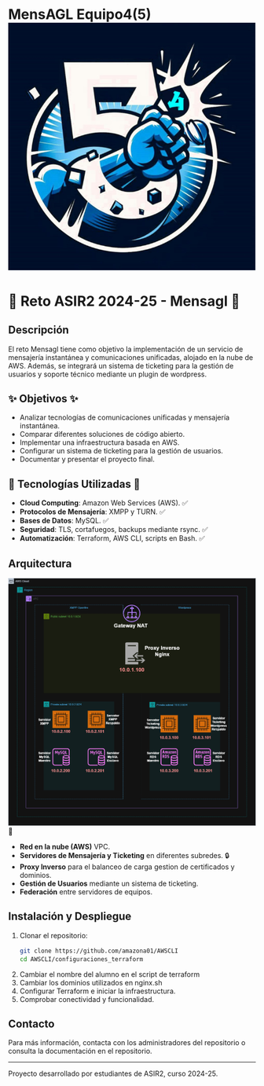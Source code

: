 # MensAGL Equipo4(5) ![Screenshot](recursos/logo.png)

# :memo: Reto ASIR2 2024-25 - Mensagl :memo:

## Descripción
El reto Mensagl tiene como objetivo la implementación de un servicio de mensajería instantánea y comunicaciones unificadas, alojado en la nube de AWS. Además, se integrará un sistema de ticketing para la gestión de usuarios y soporte técnico mediante un plugin de wordpress.

## :sparkles: Objetivos :sparkles:
- Analizar tecnologías de comunicaciones unificadas y mensajería instantánea.
- Comparar diferentes soluciones de código abierto.
- Implementar una infraestructura basada en AWS.
- Configurar un sistema de ticketing para la gestión de usuarios.
- Documentar y presentar el proyecto final.

## :rocket: Tecnologías Utilizadas :rocket:
- **Cloud Computing**: Amazon Web Services (AWS). :white_check_mark:
- **Protocolos de Mensajería**: XMPP y TURN. :white_check_mark:
- **Bases de Datos**: MySQL. :white_check_mark:
- **Seguridad**: TLS, cortafuegos, backups mediante rsync. :white_check_mark:
- **Automatización**: Terraform, AWS CLI, scripts en Bash. :white_check_mark:

## Arquitectura
![Screenshot](recursos/red.png) :construction:
- **Red en la nube (AWS)** VPC. 
- **Servidores de Mensajería y Ticketing** en diferentes subredes. :lock:
- **Proxy Inverso** para el balanceo de carga gestion de certificados y dominios.
- **Gestión de Usuarios** mediante un sistema de ticketing.
- **Federación** entre servidores de equipos.

## Instalación y Despliegue
1. Clonar el repositorio:  
   ```bash
   git clone https://github.com/amazona01/AWSCLI
   cd AWSCLI/configuraciones_terraform
   ```
2. Cambiar el nombre del alumno en el script de terraform
3. Cambiar los dominios utilizados en nginx.sh
4. Configurar Terraform e iniciar la infraestructura.
5. Comprobar conectividad y funcionalidad.

## Contacto
Para más información, contacta con los administradores del repositorio o consulta la documentación en el repositorio.

---
Proyecto desarrollado por estudiantes de ASIR2, curso 2024-25.

